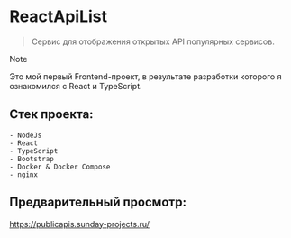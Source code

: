 # ReactApiList

> Сервис для отображения открытых API популярных сервисов.

> [!NOTE]
> Это мой первый Frontend-проект, в результате разработки которого я ознакомился с React и TypeScript.

## Стек проекта:
    - NodeJs
    - React
    - TypeScript
    - Bootstrap
    - Docker & Docker Compose
    - nginx

## Предварительный просмотр:
https://publicapis.sunday-projects.ru/